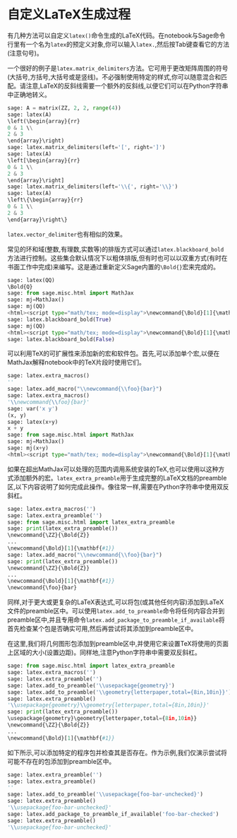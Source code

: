 # 自定义LaTeX生成过程

有几种方法可以自定义`latex()`命令生成的LaTeX代码。在notebook与Sage命令行里有一个名为`latex`的预定义对象,你可以输入`latex.`,然后按Tab键查看它的方法(注意句号)。

一个很好的例子是`latex.matrix_delimiters`方法。它可用于更改矩阵周围的符号(大括号,方括号,大括号或是竖线)。不必强制使用特定的样式,你可以随意混合和匹配。请注意,LaTeX的反斜线需要一个额外的反斜线,以便它们可以在Python字符串中正确地转义。
```py
sage: A = matrix(ZZ, 2, 2, range(4))
sage: latex(A)
\left(\begin{array}{rr}
0 & 1 \\
2 & 3
\end{array}\right)
sage: latex.matrix_delimiters(left='[', right=']')
sage: latex(A)
\left[\begin{array}{rr}
0 & 1 \\
2 & 3
\end{array}\right]
sage: latex.matrix_delimiters(left='\\{', right='\\}')
sage: latex(A)
\left\{\begin{array}{rr}
0 & 1 \\
2 & 3
\end{array}\right\}
```
`latex.vector_delimiter`也有相似的效果。

常见的环和域(整数,有理数,实数等)的排版方式可以通过`latex.blackboard_bold`方法进行控制。这些集合默认情况下以粗体排版,但有时也可以以双重方式(有时在书面工作中完成)来编写。这是通过重新定义Sage内置的`\Bold{}`宏来完成的。
```py
sage: latex(QQ)
\Bold{Q}
sage: from sage.misc.html import MathJax
sage: mj=MathJax()
sage: mj(QQ)
<html><script type="math/tex; mode=display">\newcommand{\Bold}[1]{\mathbf{#1}}\Bold{Q}</script></html>
sage: latex.blackboard_bold(True)
sage: mj(QQ)
<html><script type="math/tex; mode=display">\newcommand{\Bold}[1]{\mathbb{#1}}\Bold{Q}</script></html>
sage: latex.blackboard_bold(False)
```
可以利用TeX的可扩展性来添加新的宏和软件包。首先,可以添加单个宏,以便在MathJax解释notebook中的TeX片段时使用它们。
```py
sage: latex.extra_macros()
''
sage: latex.add_macro("\\newcommand{\\foo}{bar}")
sage: latex.extra_macros()
'\\newcommand{\\foo}{bar}'
sage: var('x y')
(x, y)
sage: latex(x+y)
x + y
sage: from sage.misc.html import MathJax
sage: mj=MathJax()
sage: mj(x+y)
<html><script type="math/tex; mode=display">\newcommand{\Bold}[1]{\mathbf{#1}}\→newcommand{\foo}{bar}x + y</script></html>
```
如果在超出MathJax可以处理的范围内调用系统安装的TeX,也可以使用以这种方式添加额外的宏。`latex_extra_preamble`用于生成完整的LaTeX文档的preamble区,以下内容说明了如何完成此操作。像往常一样,需要在Python字符串中使用双反斜杠。
```py
sage: latex.extra_macros('')
sage: latex.extra_preamble('')
sage: from sage.misc.html import latex_extra_preamble
sage: print(latex_extra_preamble())
\newcommand{\ZZ}{\Bold{Z}}
...
\newcommand{\Bold}[1]{\mathbf{#1}}
sage: latex.add_macro("\\newcommand{\\foo}{bar}")
sage: print(latex_extra_preamble())
\newcommand{\ZZ}{\Bold{Z}}
...
\newcommand{\Bold}[1]{\mathbf{#1}}
\newcommand{\foo}{bar}
```
同样,对于更大或更复杂的LaTeX表达式,可以将包(或其他任何内容)添加到LaTeX文件的preamble区中。可以使用`latex.add_to_preamble`命令将任何内容合并到preamble区中,并且专用命令`latex.add_package_to_preamble_if_available`将首先检查某个包是否确实可用,然后再尝试将其添加到preamble区中。

在这里,我们将几何图形包添加到preamble区中,并使用它来设置TeX将使用的页面上区域的大小(设置边距)。同样地,注意Python字符串中需要双反斜杠。
```py
sage: from sage.misc.html import latex_extra_preamble
sage: latex.extra_macros('')
sage: latex.extra_preamble('')
sage: latex.add_to_preamble('\\usepackage{geometry}')
sage: latex.add_to_preamble('\\geometry{letterpaper,total={8in,10in}}')
sage: latex.extra_preamble()
'\\usepackage{geometry}\\geometry{letterpaper,total={8in,10in}}'
sage: print(latex_extra_preamble())
\usepackage{geometry}\geometry{letterpaper,total={8in,10in}}
\newcommand{\ZZ}{\Bold{Z}}
...
\newcommand{\Bold}[1]{\mathbf{#1}}
```
如下所示,可以添加特定的程序包并检查其是否存在。作为示例,我们仅演示尝试将可能不存在的包添加到preamble区中。
```py
sage: latex.extra_preamble('')
sage: latex.extra_preamble()
''
sage: latex.add_to_preamble('\\usepackage{foo-bar-unchecked}')
sage: latex.extra_preamble()
'\\usepackage{foo-bar-unchecked}'
sage: latex.add_package_to_preamble_if_available('foo-bar-checked')
sage: latex.extra_preamble()
'\\usepackage{foo-bar-unchecked}'
```